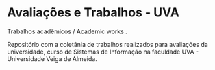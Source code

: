 # Avaliações e Trabalhos - UVA

Trabalhos acadêmicos / Academic works .

Repositório com a coletânia de trabalhos realizados para avaliações da universidade, curso de Sistemas de Informação na faculdade
UVA - Universidade Veiga de Almeida.
